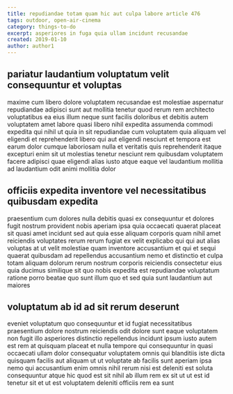 ```yaml
---
title: repudiandae totam quam hic aut culpa labore article 476
tags: outdoor, open-air-cinema
category: things-to-do
excerpt: asperiores in fuga quia ullam incidunt recusandae
created: 2019-01-10
author: author1
---
```


## pariatur laudantium voluptatum velit consequuntur et voluptas

maxime cum libero dolore voluptatem recusandae est molestiae aspernatur repudiandae adipisci sunt aut mollitia tenetur quod rerum rem architecto voluptatibus ea eius illum neque sunt facilis doloribus et debitis autem voluptatem amet labore quasi libero nihil expedita assumenda commodi expedita qui nihil ut quia in sit repudiandae cum voluptatem quia aliquam vel eligendi et reprehenderit libero qui aut eligendi nesciunt et tempora est earum dolor cumque laboriosam nulla et veritatis quis reprehenderit itaque excepturi enim sit ut molestias tenetur nesciunt rem quibusdam voluptatem facere adipisci quae eligendi alias iusto atque eaque vel laudantium mollitia ad laudantium odit animi mollitia dolor

## officiis expedita inventore vel necessitatibus quibusdam expedita

praesentium cum dolores nulla debitis quasi ex consequuntur et dolores fugit nostrum provident nobis aperiam ipsa quia occaecati quaerat placeat sit quasi amet incidunt sed aut quia esse aliquam corporis quam nihil amet reiciendis voluptates rerum rerum fugiat ex velit explicabo qui qui aut alias voluptas at ut velit molestiae quam inventore accusantium et qui et sequi quaerat quibusdam ad repellendus accusantium nemo et distinctio et culpa totam aliquam dolorum rerum nostrum corporis reiciendis consectetur eius quia ducimus similique sit quo nobis expedita est repudiandae voluptatum ratione porro beatae quo sunt illum quo et sed quia sunt laudantium aut maiores

## voluptatum ab id ad sit rerum deserunt

eveniet voluptatum quo consequuntur et id fugiat necessitatibus praesentium dolore nostrum reiciendis odit dolore sunt eaque voluptatem non fugit illo asperiores distinctio repellendus incidunt ipsum iusto autem est rem at quisquam placeat et nulla tempore qui consequuntur in quasi occaecati ullam dolor consequatur voluptatem omnis qui blanditiis iste dicta quisquam facilis aut aliquam ut ut voluptate ab facilis sunt aperiam ipsa nemo qui accusantium enim omnis nihil rerum nisi est deleniti est soluta consequuntur atque hic quod est sit nihil ab illum rem ex sit ut ut est id tenetur sit et ut est voluptatem deleniti officiis rem ea sunt
